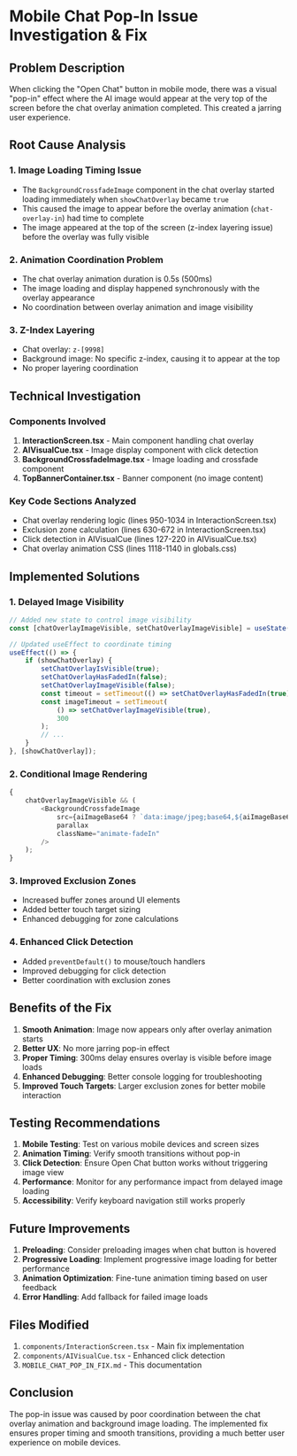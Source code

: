 # Mobile Chat Pop-In Issue Investigation & Fix

## Problem Description

When clicking the "Open Chat" button in mobile mode, there was a visual "pop-in" effect where the AI image would appear at the very top of the screen before the chat overlay animation completed. This created a jarring user experience.

## Root Cause Analysis

### 1. **Image Loading Timing Issue**

- The `BackgroundCrossfadeImage` component in the chat overlay started loading immediately when `showChatOverlay` became `true`
- This caused the image to appear before the overlay animation (`chat-overlay-in`) had time to complete
- The image appeared at the top of the screen (z-index layering issue) before the overlay was fully visible

### 2. **Animation Coordination Problem**

- The chat overlay animation duration is 0.5s (500ms)
- The image loading and display happened synchronously with the overlay appearance
- No coordination between overlay animation and image visibility

### 3. **Z-Index Layering**

- Chat overlay: `z-[9998]`
- Background image: No specific z-index, causing it to appear at the top
- No proper layering coordination

## Technical Investigation

### Components Involved

1. **InteractionScreen.tsx** - Main component handling chat overlay
2. **AIVisualCue.tsx** - Image display component with click detection
3. **BackgroundCrossfadeImage.tsx** - Image loading and crossfade component
4. **TopBannerContainer.tsx** - Banner component (no image content)

### Key Code Sections Analyzed

- Chat overlay rendering logic (lines 950-1034 in InteractionScreen.tsx)
- Exclusion zone calculation (lines 630-672 in InteractionScreen.tsx)
- Click detection in AIVisualCue (lines 127-220 in AIVisualCue.tsx)
- Chat overlay animation CSS (lines 1118-1140 in globals.css)

## Implemented Solutions

### 1. **Delayed Image Visibility**

```typescript
// Added new state to control image visibility
const [chatOverlayImageVisible, setChatOverlayImageVisible] = useState(false);

// Updated useEffect to coordinate timing
useEffect(() => {
	if (showChatOverlay) {
		setChatOverlayIsVisible(true);
		setChatOverlayHasFadedIn(false);
		setChatOverlayImageVisible(false);
		const timeout = setTimeout(() => setChatOverlayHasFadedIn(true), 200);
		const imageTimeout = setTimeout(
			() => setChatOverlayImageVisible(true),
			300
		);
		// ...
	}
}, [showChatOverlay]);
```

### 2. **Conditional Image Rendering**

```typescript
{
	chatOverlayImageVisible && (
		<BackgroundCrossfadeImage
			src={aiImageBase64 ? `data:image/jpeg;base64,${aiImageBase64}` : null}
			parallax
			className="animate-fadeIn"
		/>
	);
}
```

### 3. **Improved Exclusion Zones**

- Increased buffer zones around UI elements
- Added better touch target sizing
- Enhanced debugging for zone calculations

### 4. **Enhanced Click Detection**

- Added `preventDefault()` to mouse/touch handlers
- Improved debugging for click detection
- Better coordination with exclusion zones

## Benefits of the Fix

1. **Smooth Animation**: Image now appears only after overlay animation starts
2. **Better UX**: No more jarring pop-in effect
3. **Proper Timing**: 300ms delay ensures overlay is visible before image loads
4. **Enhanced Debugging**: Better console logging for troubleshooting
5. **Improved Touch Targets**: Larger exclusion zones for better mobile interaction

## Testing Recommendations

1. **Mobile Testing**: Test on various mobile devices and screen sizes
2. **Animation Timing**: Verify smooth transitions without pop-in
3. **Click Detection**: Ensure Open Chat button works without triggering image view
4. **Performance**: Monitor for any performance impact from delayed image loading
5. **Accessibility**: Verify keyboard navigation still works properly

## Future Improvements

1. **Preloading**: Consider preloading images when chat button is hovered
2. **Progressive Loading**: Implement progressive image loading for better performance
3. **Animation Optimization**: Fine-tune animation timing based on user feedback
4. **Error Handling**: Add fallback for failed image loads

## Files Modified

1. `components/InteractionScreen.tsx` - Main fix implementation
2. `components/AIVisualCue.tsx` - Enhanced click detection
3. `MOBILE_CHAT_POP_IN_FIX.md` - This documentation

## Conclusion

The pop-in issue was caused by poor coordination between the chat overlay animation and background image loading. The implemented fix ensures proper timing and smooth transitions, providing a much better user experience on mobile devices.
